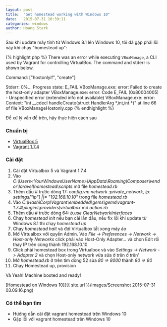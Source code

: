 ```yaml
---
layout: post
title:  "Get homestead working with Windows 10"
date:   2015-07-31 10:39:11
categories: windows
author: Hoang Stark
---
```

Sau khi update máy tính từ Windows 8.1 lên Windows 10, tôi đã gặp phải lỗi này khi chạy "homestead up":

{% highlight php %}
There was an error while executing `VBoxManage`, a CLI used by Vagrant
for controlling VirtualBox. The command and stderr is shown below.

Command: ["hostonlyif", "create"]

Stderr: 0%...
Progress state: E_FAIL
VBoxManage.exe: error: Failed to create the host-only adapter
VBoxManage.exe: error: Code E_FAIL (0x80004005) - Unspecified error (extended info not available)
VBoxManage.exe: error: Context: "int __cdecl handleCreate(struct HandlerArg *,int,int *)" at line 66 of file VBoxManageHostonly.cpp
{% endhighlight %}

Để xử lý vấn đề trên, hãy thực hiện cách sau

### Chuẩn bị
- [VirtualBox 5](https://www.virtualbox.org/wiki/Downloads)
- [Vagrant 1.7.4](https://www.vagrantup.com/downloads.html)

### Cài đặt
1. Cài đặt Virtualbox 5 và Vagrant 1.7.4
2. Vào *C:\Users\<YourWindowsUserName>\AppData\Roaming\Composer\vendor\laravel\homestead\scripts* mở file *homestead.rb*
3. Thêm dấu # trước dòng 17: *config.vm.network :private_network, ip: settings["ip"] ||= "192.168.10.10"* trong file *homestead.rb*
4. Vào *C:\HashiCorp\Vagrant\embedded\gems\gems\vagrant-1.7.4\plugins\providers\virtualbox* mở *action.rb*
5. Thêm dấu # trước dòng 64: *b.use ClearNetworkInterfaces*
6. Chạy *homestead init* nếu bạn cài lần đầu, nếu fix lỗi khi update từ Windows 8.1 thì chạy *homestead up*
7. Chạy *homestead halt* và đợi Virtualbox tắt xong máy ảo
8. Mở Virtualbox với quyền Admin. Vào *File -> Preferences -> Network -> Host-only Networks* click phải vào Host-Only Adapter... và chọn Edit rồi thay IP trên cùng thành 192.168.10.10
9. Click phải homestead box trong Virtualbox và vào *Settings -> Network -> Adapter 2* và chọn Host-only network vừa sửa ở trên ở trên'
10. Mở *homestead.rb* ở trên tìm dòng 52 sửa *80 => 8000* thành *80 => 80*
11. Chạy Homestead up, provision

Và Yeah! Machine booted and ready!

[Homestead on Windows 10]({{ site.url }}/images/Screenshot 2015-07-31 03.09.16.png)

### Có thể bạn tìm
- Hướng dẫn cài đặt vagrant homestead trên Windows 10
- Gặp lỗi với vagrant homestead trên Windows 10